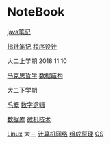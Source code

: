 # NoteBook

[java笔记](java/Java笔记.md) 

[指针笔记](指针.md) [程序设计](程序设计.md)

大二上学期 2018 11 10

[马克思哲学](考研/马克思哲学.md) [数据结构](考研/数据结构.md)

大二下学期 

[毛概](考研/毛概.md) [数字逻辑](sophomore/数字逻辑.md)

[数据库](sophomore数据库.md) [微机技术](sophomore/微机技术.md)

[Linux](sophomore/Linux.md) 
大三
[计算机网络](考研/计算机网络.md) [组成原理](考研/组成原理.md)
[OS](考研/OS.md) []()
